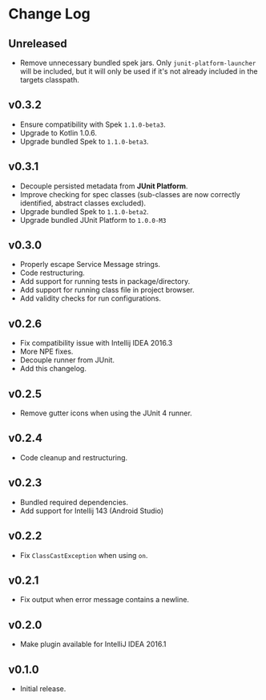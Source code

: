 # Change Log

## Unreleased
- Remove unnecessary bundled spek jars. Only `junit-platform-launcher` will be included, but
  it will only be used if it's not already included in the targets classpath.

## v0.3.2
- Ensure compatibility with Spek `1.1.0-beta3`.
- Upgrade to Kotlin 1.0.6.
- Upgrade bundled Spek to `1.1.0-beta3`.

## v0.3.1
- Decouple persisted metadata from **JUnit Platform**.
- Improve checking for spec classes (sub-classes are now correctly identified, abstract classes excluded).
- Upgrade bundled Spek to `1.1.0-beta2`.
- Upgrade bundled JUnit Platform to `1.0.0-M3`

## v0.3.0
- Properly escape Service Message strings.
- Code restructuring.
- Add support for running tests in package/directory.
- Add support for running class file in project browser.
- Add validity checks for run configurations.

## v0.2.6
- Fix compatibility issue with Intellij IDEA 2016.3
- More NPE fixes.
- Decouple runner from JUnit.
- Add this changelog.

## v0.2.5
- Remove gutter icons when using the JUnit 4 runner.

## v0.2.4
- Code cleanup and restructuring.

## v0.2.3
- Bundled required dependencies.
- Add support for Intellij 143 (Android Studio)
 
## v0.2.2
- Fix `ClassCastException` when using `on`.

## v0.2.1
- Fix output when error message contains a newline.

## v0.2.0
- Make plugin available for IntelliJ IDEA 2016.1

## v0.1.0
- Initial release.
